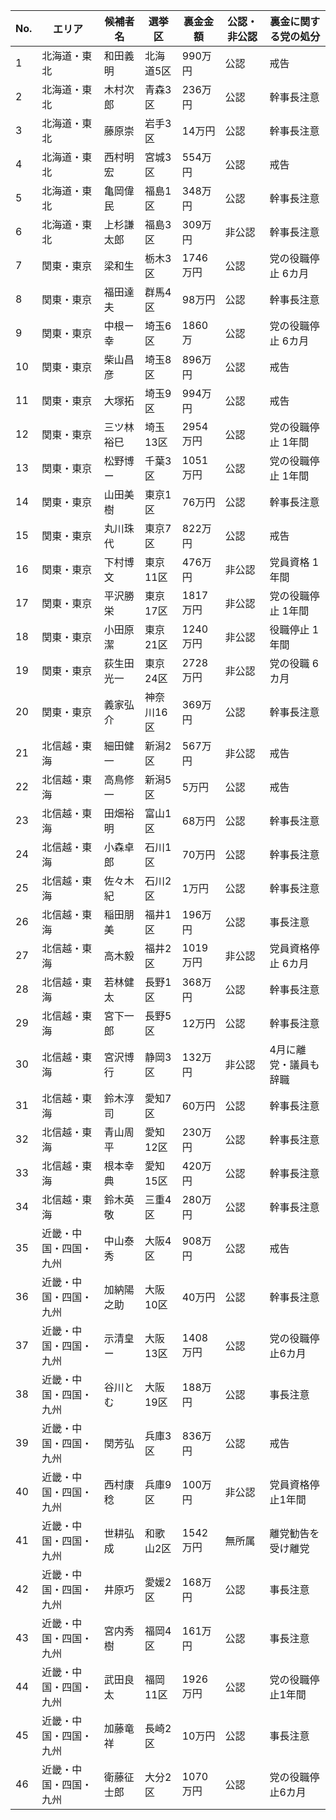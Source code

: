 No.|エリア|候補者名|選挙区|裏金金額|公認・非公認|裏金に関する党の処分
-|-|-|-|-|-|-
1|北海道・東北|和田義明|北海道5区|990万円|公認|戒告
2|北海道・東北|木村次郎|青森3区|236万円|公認|幹事長注意
3|北海道・東北|藤原崇|岩手3区|14万円|公認|幹事長注意
4|北海道・東北|西村明宏|宮城3区|554万円|公認|戒告
5|北海道・東北|亀岡偉民|福島1区|348万円|公認|幹事長注意
6|北海道・東北|上杉謙太郎|福島3区|309万円|非公認|幹事長注意
7|関東・東京|梁和生|栃木3区|1746万円|公認|党の役職停止 6カ月
8|関東・東京|福田達夫|群馬4区|98万円|公認|幹事長注意
9|関東・東京|中根ー幸|埼玉6区|1860万|公認|党の役職停止 6カ月
10|関東・東京|柴山昌彦|埼玉8区|896万円|公認|戒告
11|関東・東京|大塚拓|埼玉9区|994万円|公認|戒告
12|関東・東京|三ツ林裕巳|埼玉13区|2954万円|公認|党の役職停止 1年間
13|関東・東京|松野博ー|千葉3区|1051万円|公認|党の役職停止 1年間
14|関東・東京|山田美樹|東京1区|76万円|公認|幹事長注意
15|関東・東京|丸川珠代|東京7区|822万円|公認|戒告
16|関東・東京|下村博文|東京11区|476万円|非公認|党員資格 1年間
17|関東・東京|平沢勝栄|東京17区|1817万円|非公認|党の役職停止 1年間
18|関東・東京|小田原潔|東京21区|1240万円|非公認|役職停止 1年間
19|関東・東京|荻生田光一|東京24区|2728万円|非公認|党の役職 6カ月
20|関東・東京|義家弘介|神奈川16区|369万円|公認|幹事長注意
21|北信越・東海|細田健一|新潟2区|567万円|非公認|戒告
22|北信越・東海|高鳥修一|新潟5区|5万円|公認|戒告
23|北信越・東海|田畑裕明|富山1区|68万円|公認|幹事長注意
24|北信越・東海|小森卓郎|石川1区|70万円|公認|幹事長注意
25|北信越・東海|佐々木紀|石川2区|1万円|公認|幹事長注意
26|北信越・東海|稲田朋美|福井1区|196万円|公認|事長注意
27|北信越・東海|高木毅|福井2区|1019万円|非公認|党員資格停止 6カ月
28|北信越・東海|若林健太|長野1区|368万円|公認|幹事長注意
29|北信越・東海|宮下一郎|長野5区|12万円|公認|幹事長注意
30|北信越・東海|宮沢博行|静岡3区|132万円|非公認|4月に離党・議員も辞職
31|北信越・東海|鈴木淳司|愛知7区|60万円|公認|幹事長注意
32|北信越・東海|青山周平|愛知12区|230万円|公認|幹事長注意
33|北信越・東海|根本幸典|愛知15区|420万円|公認|幹事長注意
34|北信越・東海|鈴木英敬|三重4区|280万円|公認|幹事長注意
35|近畿・中国・四国・九州|中山泰秀|大阪4区|908万円|公認|戒告
36|近畿・中国・四国・九州|加納陽之助|大阪10区|40万円|公認|幹事長注意
37|近畿・中国・四国・九州|示清皇ー|大阪13区|1408万円|公認|党の役職停止6カ月
38|近畿・中国・四国・九州|谷川とむ|大阪19区|188万円|公認|事長注意
39|近畿・中国・四国・九州|関芳弘|兵庫3区|836万円|公認|戒告
40|近畿・中国・四国・九州|西村康稔|兵庫9区|100万円|非公認|党員資格停止1年間
41|近畿・中国・四国・九州|世耕弘成|和歌山2区|1542万円|無所属|離党勧告を受け離党
42|近畿・中国・四国・九州|井原巧|愛媛2区|168万円|公認|事長注意
43|近畿・中国・四国・九州|宮内秀樹|福岡4区|161万円|公認|事長注意
44|近畿・中国・四国・九州|武田良太|福岡11区|1926万円|公認|党の役職停止1年間
45|近畿・中国・四国・九州|加藤竜祥|長崎2区|10万円|公認|事長注意
46|近畿・中国・四国・九州|衛藤征士郎|大分2区|1070万円|公認|党の役職停止6カ月